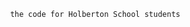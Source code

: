 

                                   the code for Holberton School students

								                                      
